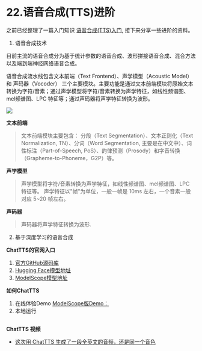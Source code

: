 # 22.语音合成(TTS)进阶

之前已经整理了一篇入门知识 [语音合成(TTS)入门](./13.%20语音合成入门.md), 接下来分享一些进阶的资料。

1. 语音合成技术

目前主流的语音合成分为基于统计参数的语音合成、波形拼接语音合成、混合方法以及端到端神经网络语音合成。

语音合成流水线包含文本前端（Text Frontend）、声学模型（Acoustic Model） 和 声码器（Vocoder） 三个主要模块。主要功能是通过文本前端模块将原始文本转换为字符/音素；通过声学模型将字符/音素转换为声学特征，如线性频谱图、mel频谱图、LPC 特征等；通过声码器将声学特征转换为波形。

![](https://img-blog.csdnimg.cn/img_convert/44dcd47bd059368b2a353b83555d67c0.png)


**文本前端**

> 文本前端模块主要包含： 分段（Text Segmentation）、文本正则化（Text Normalization, TN）、分词（Word Segmentation, 主要是在中文中）、词性标注（Part-of-Speech, PoS）、韵律预测（Prosody）和字音转换（Grapheme-to-Phoneme，G2P）等。

**声学模型**

> 声学模型将字符/音素转换为声学特征，如线性频谱图、mel频谱图、LPC 特征等。 声学特征以"帧"为单位，一般一帧是 10ms 左右，一个音素一般对应 5~20 帧左右。


**声码器**

> 声码器将声学特征转换为波形.


2. 基于深度学习的语音合成

**ChatTTS的官网入口**
1. [官方GitHub源码库](https://github.com/2noise/ChatTTS)
2. [Hugging Face模型地址](https://huggingface.co/2Noise/ChatTTS)
3. [ModelScope模型地址](https://www.modelscope.cn/models/pzc163/chatTTS/summary)

**如何ChatTTS**
1. 在线体验Demo [ModelScope版Demo：](https://www.modelscope.cn/studios/AI-ModelScope/ChatTTS-demo/summary)
2. 本地运行
```python
```

**ChatTTS 视频**
- [这次用 ChatTTS 生成了一段全英文的音频，还是同一个音色](https://www.bilibili.com/video/BV13m421K7Gf/?spm_id_from=pageDriver&vd_source=c2084f9e0e8426bd35ccaa4664f9a8cc)


<br><br>
<Vssue :title="$title" />